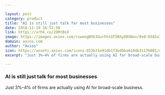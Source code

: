```yaml
---

layout: post
category: product
title: "AI is still just talk for most businesses"
date: 2018-11-19 16:51:58
link: https://vrhk.co/2ORtBsX
image: https://images.axios.com/rswoegNXk3GurFhsGT5BXyDBSNo=/0x0:6565x3693/1920x1080/2018/11/14/1542208256220.jpg
domain: axios.com
author: "Axios"
icon: https://assets.axios.com/icons-023b31e91db1f3ed6ba6184b3117b001/apple-touch-icon-57x57.png
excerpt: "Just 3%–4% of firms are actually using AI for broad-scale business."

---
```


### AI is still just talk for most businesses

Just 3%–4% of firms are actually using AI for broad-scale business.